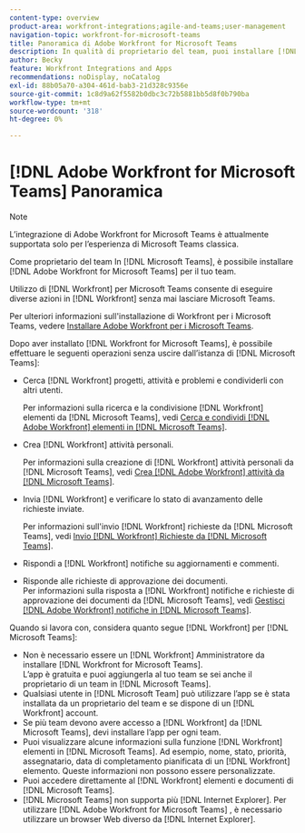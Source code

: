 ```yaml
---
content-type: overview
product-area: workfront-integrations;agile-and-teams;user-management
navigation-topic: workfront-for-microsoft-teams
title: Panoramica di Adobe Workfront for Microsoft Teams
description: In qualità di proprietario del team, puoi installare [!DNL Adobe Workfront for Microsoft Teams] per il tuo team.
author: Becky
feature: Workfront Integrations and Apps
recommendations: noDisplay, noCatalog
exl-id: 88b05a70-a304-461d-bab3-21d328c9356e
source-git-commit: 1c8d9a62f5582b0dbc3c72b5881bb5d8f0b790ba
workflow-type: tm+mt
source-wordcount: '318'
ht-degree: 0%

---
```


# [!DNL Adobe Workfront for Microsoft Teams] Panoramica

<!-- Audited: 12/2023 -->

>[!NOTE]
>
>L’integrazione di Adobe Workfront for Microsoft Teams è attualmente supportata solo per l’esperienza di Microsoft Teams classica.

Come proprietario del team In [!DNL Microsoft Teams], è possibile installare [!DNL Adobe Workfront for Microsoft Teams] per il tuo team.

Utilizzo di [!DNL Workfront] per Microsoft Teams consente di eseguire diverse azioni in [!DNL Workfront] senza mai lasciare Microsoft Teams.

Per ulteriori informazioni sull&#39;installazione di Workfront per i Microsoft Teams, vedere [Installare Adobe Workfront per i Microsoft Teams](../../workfront-integrations-and-apps/using-workfront-with-microsoft-teams/install-workfront-ms-teams.md).

Dopo aver installato [!DNL Workfront for Microsoft Teams], è possibile effettuare le seguenti operazioni senza uscire dall’istanza di [!DNL Microsoft Teams]:

* Cerca [!DNL Workfront] progetti, attività e problemi e condividerli con altri utenti.

  Per informazioni sulla ricerca e la condivisione [!DNL Workfront] elementi da [!DNL Microsoft Teams], vedi [Cerca e condividi [!DNL Adobe Workfront] elementi in [!DNL Microsoft Teams]](../../workfront-integrations-and-apps/using-workfront-with-microsoft-teams/search-for-and-share-wf-items-in-ms-teams.md).

* Crea [!DNL Workfront] attività personali.

  Per informazioni sulla creazione di [!DNL Workfront] attività personali da [!DNL Microsoft Teams], vedi [Crea [!DNL Adobe Workfront] attività da [!DNL Microsoft Teams]](../../workfront-integrations-and-apps/using-workfront-with-microsoft-teams/create-workfront-tasks-from-ms-teams.md).

* Invia [!DNL Workfront] e verificare lo stato di avanzamento delle richieste inviate.

  Per informazioni sull&#39;invio [!DNL Workfront] richieste da [!DNL Microsoft Teams], vedi [Invio [!DNL Workfront] Richieste da [!DNL Microsoft Teams]](../../workfront-integrations-and-apps/using-workfront-with-microsoft-teams/submit-workfront-requests-from-ms-teams.md).

* Rispondi a [!DNL Workfront] notifiche su aggiornamenti e commenti.
* Risponde alle richieste di approvazione dei documenti.\
   Per informazioni sulla risposta a [!DNL Workfront] notifiche e richieste di approvazione dei documenti da [!DNL Microsoft Teams], vedi [Gestisci [!DNL Adobe Workfront] notifiche in [!DNL Microsoft Teams]](../../workfront-integrations-and-apps/using-workfront-with-microsoft-teams/manage-wf-notifications-approval-requests-ms-teams.md).

Quando si lavora con, considera quanto segue [!DNL Workfront] per [!DNL Microsoft Teams]:

* Non è necessario essere un [!DNL Workfront] Amministratore da installare [!DNL Workfront for Microsoft Teams].\
   L’app è gratuita e puoi aggiungerla al tuo team se sei anche il proprietario di un team in [!DNL Microsoft Teams].
* Qualsiasi utente in [!DNL Microsoft Team] può utilizzare l’app se è stata installata da un proprietario del team e se dispone di un [!DNL Workfront] account.
* Se più team devono avere accesso a [!DNL Workfront] da [!DNL Microsoft Teams], devi installare l’app per ogni team.
* Puoi visualizzare alcune informazioni sulla funzione [!DNL Workfront] elementi in [!DNL Microsoft Teams]. Ad esempio, nome, stato, priorità, assegnatario, data di completamento pianificata di un [!DNL Workfront] elemento. Queste informazioni non possono essere personalizzate.
* Puoi accedere direttamente al [!DNL Workfront] elementi e documenti di [!DNL Microsoft Teams].
* [!DNL Microsoft Teams] non supporta più [!DNL Internet Explorer]. Per utilizzare [!DNL Adobe Workfront for Microsoft Teams] , è necessario utilizzare un browser Web diverso da [!DNL Internet Explorer].
